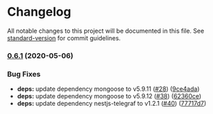 # Changelog

All notable changes to this project will be documented in this file. See [standard-version](https://github.com/conventional-changelog/standard-version) for commit guidelines.

### [0.6.1](https://github.com/streaming-hell/telegram-bot/compare/v0.6.0...v0.6.1) (2020-05-06)


### Bug Fixes

* **deps:** update dependency mongoose to v5.9.11 ([#28](https://github.com/streaming-hell/telegram-bot/issues/28)) ([9ce4ada](https://github.com/streaming-hell/telegram-bot/commit/9ce4adabdc3d1b7f097cda9e8fecd3498bdf2d02))
* **deps:** update dependency mongoose to v5.9.12 ([#38](https://github.com/streaming-hell/telegram-bot/issues/38)) ([62360ce](https://github.com/streaming-hell/telegram-bot/commit/62360ceb471cc6e2480ed283cd790c96a86ffac1))
* **deps:** update dependency nestjs-telegraf to v1.2.1 ([#40](https://github.com/streaming-hell/telegram-bot/issues/40)) ([77717d7](https://github.com/streaming-hell/telegram-bot/commit/77717d70fc8df00894752e7ad68860a3bbc73cdf))
